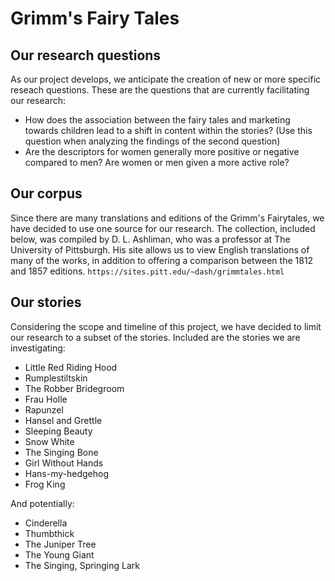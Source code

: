 # Grimm's Fairy Tales

## Our research questions

As our project develops, we anticipate the creation of new or more specific reseach questions.
These are the questions that are currently facilitating our research:

- How does the association between the fairy tales and marketing towards children 
lead to a shift in content within the stories? (Use this question when analyzing the findings of the second question)
- Are the descriptors for women generally more positive or negative compared to men? Are women or men given a more active role?

## Our corpus
Since there are many translations and editions of the Grimm's Fairytales, 
we have decided to use one source for our research. The collection, included below,
was compiled by D. L. Ashliman, who was a professor at The University of Pittsburgh.
His site allows us to view English translations of many of the works, in addition to 
offering a comparison between the 1812 and 1857 editions.
`https://sites.pitt.edu/~dash/grimmtales.html`

## Our stories
Considering the scope and timeline of this project, we have decided to limit our research to
a subset of the stories. Included are the stories we are investigating:

- Little Red Riding Hood
- Rumplestiltskin
- The Robber Bridegroom
- Frau Holle
- Rapunzel
- Hansel and Grettle
- Sleeping Beauty
- Snow White
- The Singing Bone
- Girl Without Hands
- Hans-my-hedgehog
- Frog King

And potentially:

- Cinderella
- Thumbthick
- The Juniper Tree
- The Young Giant
- The Singing, Springing Lark

